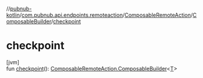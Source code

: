 //[pubnub-kotlin](../../../../index.md)/[com.pubnub.api.endpoints.remoteaction](../../index.md)/[ComposableRemoteAction](../index.md)/[ComposableBuilder](index.md)/[checkpoint](checkpoint.md)

# checkpoint

[jvm]\
fun [checkpoint](checkpoint.md)(): [ComposableRemoteAction.ComposableBuilder](index.md)&lt;[T](index.md)&gt;
